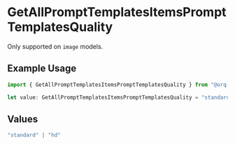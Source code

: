 # GetAllPromptTemplatesItemsPromptTemplatesQuality

Only supported on `image` models.

## Example Usage

```typescript
import { GetAllPromptTemplatesItemsPromptTemplatesQuality } from "@orq-ai/node/models/operations";

let value: GetAllPromptTemplatesItemsPromptTemplatesQuality = "standard";
```

## Values

```typescript
"standard" | "hd"
```